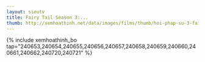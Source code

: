 ```yaml
---
layout: sieutv
title: Fairy Tail Season 3:...
thumb: http://xemhoathinh.net/data/images/films/thumb/hoi-phap-su-3-fairy-tail-season-3-fairy-tail-zero-2016.jpg
---
```

{% include xemhoathinh_bo tap="240653,240654,240655,240656,240657,240658,240659,240660,240661,240662,240720,240721" %} 
